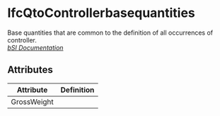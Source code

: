 IfcQtoControllerbasequantities
==============================
Base quantities that are common to the definition of all occurrences of
controller.  
[ _bSI
Documentation_](https://standards.buildingsmart.org/IFC/DEV/IFC4_2/FINAL/HTML/schema/ifcbuildingcontrolsdomain/qset/qto_controllerbasequantities.htm)


Attributes
----------
| Attribute   | Definition   |
|-------------|--------------|
| GrossWeight |              |

